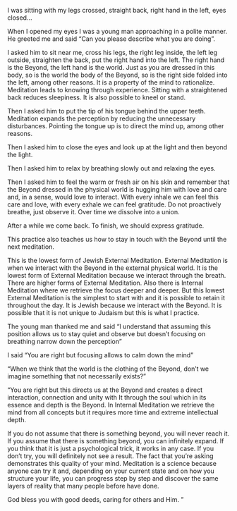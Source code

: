I was sitting with my legs crossed, straight back, right hand in the left, eyes closed…

When I opened my eyes I was a young man approaching in a polite manner. He greeted me and said “Can you please describe what you are doing”.

I asked him to sit near me, cross his legs, the right leg inside, the left leg outside, straighten the back, put the right hand into the left. The right hand is the Beyond, the left hand is the world. Just as you are dressed in this body, so is the world the body of the Beyond, so is the right side folded into the left, among other reasons. It is a property of the mind to rationalize. Meditation leads to knowing through experience. Sitting with a straightened back reduces sleepiness. It is also possible to kneel or stand.

Then I asked him to put the tip of his tongue behind the upper teeth. Meditation expands the perception by reducing the unnecessary disturbances. Pointing the tongue up is to direct the mind up, among other reasons.

Then I asked him to close the eyes and look up at the light and then beyond the light.

Then I asked him to relax by breathing slowly out and relaxing the eyes.

Then I asked him to feel the warm or fresh air on his skin and remember that the Beyond dressed in the physical world is hugging him with love and care and, in a sense, would love to interact. With every inhale we can feel this care and love, with every exhale we can feel gratitude.  Do not proactively breathe, just observe it. Over time we dissolve into a union. 

After a while we come back. To finish, we should express gratitude. 

This practice also teaches us how to stay in touch with the Beyond until the next meditation.

This is the lowest form of Jewish External Meditation. External Meditation is when we interact with the Beyond in the external physical world. It is the lowest form of External Meditation because we interact through the breath. There are higher forms of External Meditation. Also there is Internal Meditation where we retrieve the focus deeper and deeper. But this lowest External Meditation is the simplest to start with and it is possible to retain it throughout the day. It is Jewish because we interact with the Beyond. It is possible that it is not unique to Judaism but this is what I practice.

The young man thanked me and said “I understand that assuming this position allows us to stay quiet and observe but doesn’t focusing on breathing narrow down the perception”

I said “You are right but focusing allows to calm down the mind”

“When we think that the world is the clothing of the Beyond, don’t we imagine something that not necessarily exists?”

“You are right but this directs us at the Beyond and creates a direct interaction, connection and unity with It through the soul which in its essence and depth is the Beyond. In Internal Meditation we retrieve the mind from all concepts but it requires more time and extreme intellectual depth.

If you do not assume that there is something beyond, you will never reach it. If you assume that there is something beyond, you can infinitely expand. If you think that it is just a psychological trick, it works in any case. If you don’t try, you will definitely not see a result. The fact that you’re asking demonstrates this quality of your mind. Meditation is a science because anyone can try it and, depending on your current state and on how you structure your life, you can progress step by step and discover the same layers of reality that many people before have done.

God bless you with good deeds, caring for others and Him.
”
